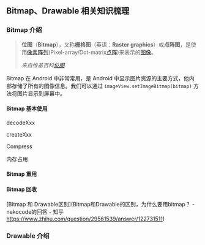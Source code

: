 ## Bitmap、Drawable 相关知识梳理

### Bitmap 介绍

> **位图**（**Bitmap**），又称**栅格图**（英语：**Raster graphics**）或**点阵图**，是使用[像素](https://zh.wikipedia.org/wiki/像素)[阵列](https://zh.wikipedia.org/wiki/陣列)(Pixel-array/Dot-matrix[点阵](https://zh.wikipedia.org/wiki/点阵))来表示的[图像](https://zh.wikipedia.org/wiki/图像)。
>
> _来自维基百科[位图]([https://zh.wikipedia.org/wiki/%E4%BD%8D%E5%9B%BE](https://zh.wikipedia.org/wiki/位图))_

Bitmap 在 Android 中非常常用，是 Android 中显示图片资源的主要方式，他内部存储了所有的图像信息。我们可以通过 `imageView.setImageBitmap(bitmap)` 方法将图片显示到屏幕中。

#### Bitmap 基本使用

decodeXxx

createXxx

Compress

内存占用

#### Bitmap 重用

#### Bitmap 回收



[Bitmap 和 Drawable区别](Bitmap和Drawable的区别，为什么要用bitmap？ - nekocode的回答 - 知乎
https://www.zhihu.com/question/29561539/answer/122731511)

### Drawable 介绍

